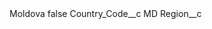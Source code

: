 <?xml version="1.0" encoding="UTF-8"?>
<CustomMetadata xmlns="http://soap.sforce.com/2006/04/metadata" xmlns:xsi="http://www.w3.org/2001/XMLSchema-instance" xmlns:xsd="http://www.w3.org/2001/XMLSchema">
    <label>Moldova</label>
    <protected>false</protected>
    <values>
        <field>Country_Code__c</field>
        <value xsi:type="xsd:string">MD</value>
    </values>
    <values>
        <field>Region__c</field>
        <value xsi:nil="true"/>
    </values>
</CustomMetadata>
